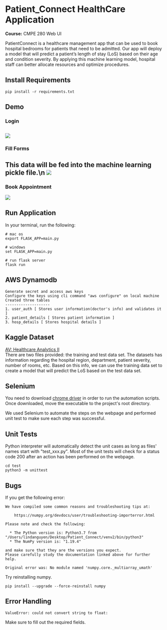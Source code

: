 # Patient_Connect HealthCare Application

**Course:** CMPE 280 Web UI

PatientConnect is a healthcare management app that can be used to book hospital bedrooms for patients that need to be admitted. Our app will deploy a model that will predict a patient’s length of stay (LoS) based on their age and condition severity. By applying this machine learning model, hospital staff can better allocate resources and optimize procedures.

## Install Requirements
```
pip install -r requirements.txt
```

## Demo 
### Login
![](login.gif)
---
### Fill Forms
This data will be fed into the machine learning pickle file.\n
![](estimate_los.gif)
---
### Book Appointment
![](book_appt.gif)

## Run Application
In your terminal, run the following:
```
# mac os
export FLASK_APP=main.py

# windows
set FLASK_APP=main.py

# run flask server
flask run
```

## AWS Dynamodb
```
Generate secret and access aws keys
Configure the keys using cli command "aws configure" on local machine
Created three tables
--------------------
1. user_auth [ Stores user information(doctor's info) and validates it ]
2. patient_details [ Stores patient information ]
3. hosp_details [ Stores hospital details ] 
```

## Kaggle Dataset
[AV: Healthcare Analytics II](https://www.kaggle.com/nehaprabhavalkar/av-healthcare-analytics-ii)\
There are two files provided: the training and test data set. The datasets has information regarding the hospital region, department, patient severity, number of rooms, etc. Based on this info, we can use the training data set to create a model that will predict the LoS based on the test data set.

## Selenium 
You need to download [chrome driver](https://sites.google.com/a/chromium.org/chromedriver/downloads) in order to run the automation scripts. Once downloaded, move the executable to the project's root directory. 

We used Selenium to automate the steps on the webpage and performed unit test to make sure each step was successful. 

## Unit Tests
Python interpreter will automatically detect the unit cases as long as files' names start with "test_xxx.py". Most of the unit tests will check for a status code 200 after an action has been performed on the webpage. 

```
cd test
python3 -m unittest
```

## Bugs
If you get the following error: 
```
We have compiled some common reasons and troubleshooting tips at:

    https://numpy.org/devdocs/user/troubleshooting-importerror.html

Please note and check the following:

  * The Python version is: Python3.7 from "/Users/lindanguyen/Desktop/Patient_Connect/venv2/bin/python3"
  * The NumPy version is: "1.19.4"

and make sure that they are the versions you expect.
Please carefully study the documentation linked above for further help.

Original error was: No module named 'numpy.core._multiarray_umath'
```

Try reinstalling numpy. 
```
pip install --upgrade --force-reinstall numpy
```

## Error Handling
```
ValueError: could not convert string to float:
```
Make sure to fill out the required fields. 
